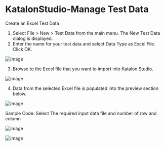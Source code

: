 # KatalonStudio-Manage Test Data

Create an Excel Test Data
1.	Select File > New > Test Data from the main menu. The New Test Data dialog is displayed. 
2.	Enter the name for your test data and select Data Type as Excel File. Click OK.

![image](https://user-images.githubusercontent.com/11056300/159312308-fe1d3c8c-cc6b-4b6f-9165-e9cac91f65b5.png)

3.	Browse to the Excel file that you want to import into Katalon Studio.

![image](https://user-images.githubusercontent.com/11056300/159312371-393e0fd4-7b7e-4967-beb0-185725595312.png)

4.	Data from the selected Excel file is populated into the preview section below.

![image](https://user-images.githubusercontent.com/11056300/159312446-cc8d1a0e-973a-4454-83fe-6529764adda4.png)

Sample Code:
Select The required input data file and number of row and column

![image](https://user-images.githubusercontent.com/11056300/159312507-eaddef8f-a3f3-4400-a69d-2ec243067626.png)

![image](https://user-images.githubusercontent.com/11056300/159312538-a9c8f4c2-541e-4379-9ee8-417aa9248f92.png)
